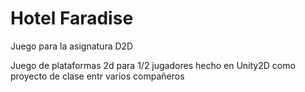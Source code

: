 # Hotel Faradise

Juego para la asignatura D2D

Juego de plataformas 2d para 1/2 jugadores hecho en Unity2D como proyecto de clase entr varios compañeros
